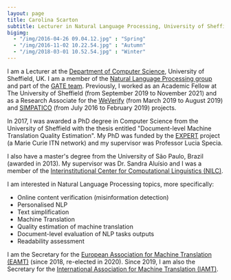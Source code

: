 ```yaml
---
layout: page
title: Carolina Scarton
subtitle: Lecturer in Natural Language Processing, University of Sheffield
bigimg:
  - "/img/2016-04-26 09.04.12.jpg" : "Spring"
  - "/img/2016-11-02 10.22.54.jpg" : "Autumn"
  - "/img/2018-03-01 10.52.54.jpg" : "Winter"
---
```


I am a Lecturer at the [Department of Computer Science](https://www.sheffield.ac.uk/dcs), University of Sheffield, UK. I am a member of the [Natural Language Processing group](https://www.sheffield.ac.uk/dcs/research/groups/nlp) and part of the [GATE team](https://gate.ac.uk/). Previously, I worked as an Academic Fellow at The University of Sheffield (from September 2019 to November 2021) and as a Research Associate for the [WeVerify](https://weverify.eu/) (from March 2019 to August 2019) and [SIMPATICO](https://www.simpatico-project.eu/) (from July 2016 to February 2019) projects.

In 2017, I was awarded a PhD degree in Computer Science from the University of Sheffield with the thesis entitled "Document-level Machine Translation Quality Estimation". My PhD was funded by the [EXPERT](http://expert-itn.eu/) project (a Marie Curie ITN network) and my supervisor was Professor Lucia Specia.

I also have a master's degree from the University of São Paulo, Brazil (awarded in 2013). My supervisor was Dr. Sandra Aluísio and I was a member of the [Interinstitutional Center for Computational Linguistics (NILC)](http://nilc.icmc.usp.br/nilc/index.php).

I am interested in Natural Language Processing topics, more specifically:
- Online content verification (misinformation detection)
- Personalised NLP
- Text simplification
- Machine Translation
- Quality estimation of machine translation
- Document-level evaluation of NLP tasks outputs
- Readability assessment
    
I am the Secretary for the [European Association for Machine Translation (EAMT)](http://eamt.org) (since 2018, re-elected in 2020). Since 2019, I am also the Secretary for the [International Association for Machine Translation (IAMT)](http://www.eamt.org/iamt.php).
